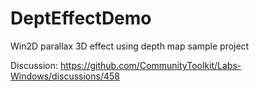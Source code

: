 # DeptEffectDemo
Win2D parallax 3D effect using depth map sample project

Discussion:
https://github.com/CommunityToolkit/Labs-Windows/discussions/458
